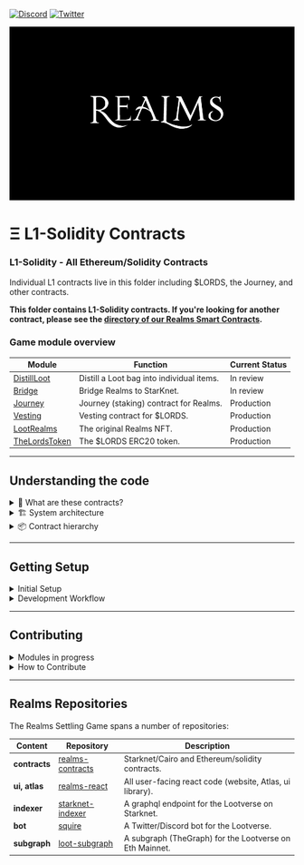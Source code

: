 [![Discord](https://badgen.net/badge/icon/discord?icon=discord&label)](https://discord.gg/uQnjZhZPfu)
[![Twitter](https://badgen.net/badge/icon/twitter?icon=twitter&label)](https://twitter.com/LootRealms)

![This is an image](/realmslogo.jpg)

# Ξ L1-Solidity Contracts

### L1-Solidity - All Ethereum/Solidity Contracts

Individual L1 contracts live in this folder including $LORDS, the Journey, and other contracts.

**This folder contains L1-Solidity contracts. If you're looking for another contract, please see the [directory of our Realms Smart Contracts](/).**

### Game module overview

| Module          | Function                             | Current Status |
| --------------- | ------------------------------------ | -------------- |
| [DistillLoot](./loot/DistillLoot.sol)        | Distill a Loot bag into individual items. | In review      |
| [Bridge](./pre/Bridge.sol)        | Bridge Realms to StarKnet. | In review      |
| [Journey](./pre/Journey.sol)        | Journey (staking) contract for Realms. | Production      |
| [Vesting](./pre/Vesting.sol)        | Vesting contract for $LORDS. | Production      |
| [LootRealms](./tokens/LootRealms.sol)        | The original Realms NFT. | Production      |
| [TheLordsToken](./tokens/TheLordsToken.sol)        | The $LORDS ERC20 token. | Production      |

<hr>

## Understanding the code
<details><summary> 🤔 What are these contracts?</summary>
<p>
</p>
</details>
<details><summary>🏗️ System architecture</summary>

</details>

<details><summary>📦 Contract hierarchy</summary>
<p>

</p>
</details>

<hr>

## Getting Setup

<details><summary>Initial Setup</summary>

<p>

Clone this repo and use our docker shell to interact with hardhat:

```
git clone git@github.com:BibliothecaForAdventurers/realms-contracts.git
cd realms-contracts
npm install
npm compile
```

</p>
</details>
<details><summary>Development Workflow</summary>

If you are using VSCode, we provide a development container with all required dependencies.
When opening VS Code, it should ask you to re-open the project in a container, if it finds
the .devcontainer folder. If not, you can open the Command Palette (`cmd + shift + p`),
and run “Remote-Containers: Rebuild and Reopen in Container”.

## Outline

Flow:

1. Compile the contract with the CLI
2. Test using `npm run test`
3. Deploy with CLI
4. Interact using the CLI or the explorer

### Compile

The compiler will check the integrity of the code locally.
It will also produce an ABI, which is a mapping of the contract functions
(used to interact with the contract).

Compile all contracts:

```
npm run compile
```

### Test

### Deploy

</details>

<hr>

## Contributing

<details><summary>Modules in progress</summary>

</details>

<details><summary>How to Contribute</summary>

We encourage pull requests!

1. **Create an [issue](https://github.com/BibliothecaForAdventurers/realms-contracts/issues)** to describe the improvement you're making. Provide as much detail as possible in the beginning so the team understands your improvement.
2. **Fork the repo** so you can make and test changes in your local repository.
3. **Test your changes** Follow the procedures for testing in each contract sub-directory (e.g. [/contracts/settling_game](./contracts/settling_game/) and make sure your tests (manual and/or automated) pass.
4. **Create a pull request** and describe the changes you made. Include a reference to the Issue you created.
5. **Monitor and respond to comments** made by the team around code standards and suggestions. Most pull requests will have some back and forth.

If you have further questions, visit [#builders-chat in our discord](https://discord.gg/yP4BCbRjUs) and make sure to reference your issue number.

Thank you for taking the time to make our project better!

</details>
<hr>

## Realms Repositories

The Realms Settling Game spans a number of repositories:

| Content         | Repository       | Description                                              |
| --------------- | ---------------- | -------------------------------------------------------- |
| **contracts**       | [realms-contracts](https://github.com/BibliothecaForAdventurers/realms-contracts) | Starknet/Cairo and Ethereum/solidity contracts.          |
| **ui, atlas**       | [realms-react](https://github.com/BibliothecaForAdventurers/realms-react)     | All user-facing react code (website, Atlas, ui library). |
| **indexer**         | [starknet-indexer](https://github.com/BibliothecaForAdventurers/starknet-indexer) | A graphql endpoint for the Lootverse on Starknet.        |
| **bot**             | [squire](https://github.com/BibliothecaForAdventurers/squire)           | A Twitter/Discord bot for the Lootverse.                 |
| **subgraph**        | [loot-subgraph](https://github.com/BibliothecaForAdventurers/loot-subgraph)    | A subgraph (TheGraph) for the Lootverse on Eth Mainnet.  |

